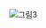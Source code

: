 ![그림3](https://github.com/wing0529/GRED_Detection_Device/assets/124423751/7af098e3-28dd-492f-87da-6fdd625a94bd)
